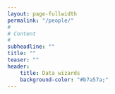 ```yaml
---
layout: page-fullwidth
permalink: "/people/"
#
# Content
#
subheadline: ""
title: ""
teaser: ""
header:
    title: Data wizards
    background-color: "#b7a57a;"
---
```


